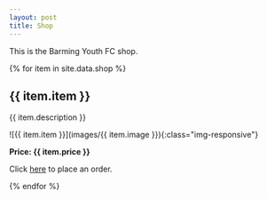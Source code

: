 ```yaml
---
layout: post
title: Shop
---
```


This is the Barming Youth FC shop.

{% for item in site.data.shop %}
## {{ item.item }}

{{ item.description }}

![{{ item.item }}](images/{{  item.image }}){:class="img-responsive"} 

<strong>Price: {{ item.price }}</strong>

Click [here](https://goo.gl/forms/3kFzIJfmqhdO0iq33) to place an order.


{% endfor %}

